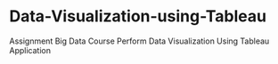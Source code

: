 # Data-Visualization-using-Tableau
Assignment Big Data Course Perform Data Visualization Using Tableau Application
